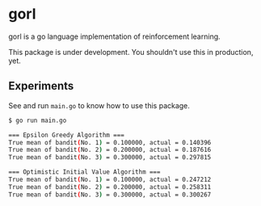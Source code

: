 # gorl

gorl is a go language implementation of reinforcement learning.

This package is under development.
You shouldn't use this in production, yet.


## Experiments

See and run `main.go` to know how to use this package.

```bash
$ go run main.go

=== Epsilon Greedy Algorithm ===
True mean of bandit(No. 1) = 0.100000, actual = 0.140396
True mean of bandit(No. 2) = 0.200000, actual = 0.187616
True mean of bandit(No. 3) = 0.300000, actual = 0.297815

=== Optimistic Initial Value Algorithm ===
True mean of bandit(No. 1) = 0.100000, actual = 0.247212
True mean of bandit(No. 2) = 0.200000, actual = 0.258311
True mean of bandit(No. 3) = 0.300000, actual = 0.300267
```
